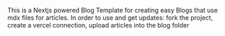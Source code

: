 This is a Nextjs powered Blog Template for creating easy Blogs that use mdx files for articles.
In order to use and get updates: fork the project, create a vercel connection, upload articles into the blog folder 
